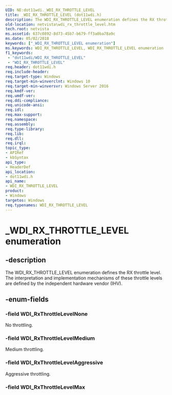 ```yaml
---
UID: NE:dot11wdi._WDI_RX_THROTTLE_LEVEL
title: _WDI_RX_THROTTLE_LEVEL (dot11wdi.h)
description: The WDI_RX_THROTTLE_LEVEL enumeration defines the RX throttle level. The interpretation and implementation mechanisms of these throttle levels are defined by the independent hardware vendor (IHV).
old-location: netvista\wdi_rx_throttle_level.htm
tech.root: netvista
ms.assetid: 637c0892-8d73-45b7-b679-ff3a0ba78a9c
ms.date: 05/02/2018
keywords: ["_WDI_RX_THROTTLE_LEVEL enumeration"]
ms.keywords: WDI_RX_THROTTLE_LEVEL, WDI_RX_THROTTLE_LEVEL enumeration [Network Drivers Starting with Windows Vista], WDI_RxThrottleLevelAggressive, WDI_RxThrottleLevelMedium, WDI_RxThrottleLevelNone, _WDI_RX_THROTTLE_LEVEL, dot11wdi/WDI_RX_THROTTLE_LEVEL, dot11wdi/WDI_RxThrottleLevelAggressive, dot11wdi/WDI_RxThrottleLevelMedium, dot11wdi/WDI_RxThrottleLevelNone, netvista.wdi_rx_throttle_level, netvista.wifi_rx_throttle_level
f1_keywords:
 - "dot11wdi/WDI_RX_THROTTLE_LEVEL"
 - "WDI_RX_THROTTLE_LEVEL"
req.header: dot11wdi.h
req.include-header: 
req.target-type: Windows
req.target-min-winverclnt: Windows 10
req.target-min-winversvr: Windows Server 2016
req.kmdf-ver: 
req.umdf-ver: 
req.ddi-compliance: 
req.unicode-ansi: 
req.idl: 
req.max-support: 
req.namespace: 
req.assembly: 
req.type-library: 
req.lib: 
req.dll: 
req.irql: 
topic_type:
- APIRef
- kbSyntax
api_type:
- HeaderDef
api_location:
- dot11wdi.h
api_name:
- WDI_RX_THROTTLE_LEVEL
product:
- Windows
targetos: Windows
req.typenames: WDI_RX_THROTTLE_LEVEL
---
```


# _WDI_RX_THROTTLE_LEVEL enumeration


## -description


The WDI_RX_THROTTLE_LEVEL enumeration defines the RX throttle level. The interpretation and implementation mechanisms of these throttle levels are defined by the independent hardware vendor (IHV).


## -enum-fields




### -field WDI_RxThrottleLevelNone

No throttling.


### -field WDI_RxThrottleLevelMedium

Medium throttling.


### -field WDI_RxThrottleLevelAggressive

Aggressive throttling.


### -field WDI_RxThrottleLevelMax



